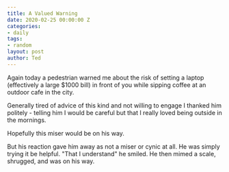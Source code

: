 ```yaml
---
title: A Valued Warning
date: 2020-02-25 00:00:00 Z
categories:
- daily
tags:
- random
layout: post
author: Ted
---
```


Again today a pedestrian warned me about the risk of setting a laptop (effectively a large $1000 bill) in front of you while sipping coffee at an outdoor cafe in the city.

Generally tired of advice of this kind and not willing to engage I thanked him politely - telling him I would be careful but that I really loved being outside in the mornings.

Hopefully this miser would be on his way.

But his reaction gave him away as not a miser or cynic at all. He was simply trying it be helpful. "That I understand" he smiled. He then mimed a scale, shrugged, and was on his way.
